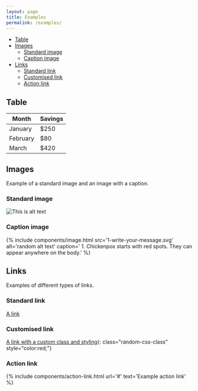 ```yaml
---
layout: page
title: Examples
permalink: /examples/
---
```


- [Table](#table)
- [Images](#images)
  - [Standard image](#standard-image)
  - [Caption image](#caption-image)
- [Links](#links)
  - [Standard link](#standard-link)
  - [Customised link](#customised-link)
  - [Action link](#action-link)

## Table

| Month    | Savings |
| -------- | ------- |
| January  | $250    |
| February | $80     |
| March    | $420    |

## Images

Example of a standard image and an image with a caption.

### Standard image

![This is alt text](/nhs-notify-web-cms/assets/images/1-write-your-message.svg)

### Caption image

{% include components/image.html
  src='1-write-your-message.svg'
  alt='random alt text'
  caption='
    1. Chickenpox starts with red spots. They can appear anywhere on the body.'
%}

## Links

Examples of different types of links.

### Standard link

[A link](#standard-link)

### Customised link

[A link with a custom class and styling](#customised-link){: class="random-css-class" style="color:red;"}

### Action link

{% include components/action-link.html url='#' text='Example action link' %}
